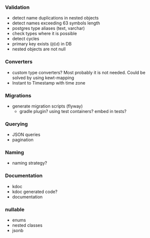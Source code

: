 ### Validation
* detect name duplications in nested objects
* detect names exceeding 63 symbols length 
* postgres type aliases (text, varchar)
* check types where it is possible
* detect cycles
* primary key exists (`@Id`) in DB
* nested objects are not null

### Converters
* custom type converters? Most probably it is not needed. Could be solved by using kewt-mapping
* Instant to Timestamp with time zone

### Migrations
* generate migration scripts (flyway)
  * gradle plugin? using test containers? embed in tests?

### Querying
* JSON queries
* pagination

### Naming
* naming strategy?

### Documentation
* kdoc 
* kdoc generated code?
* documentation


### nullable
* enums
* nested classes
* jsonb